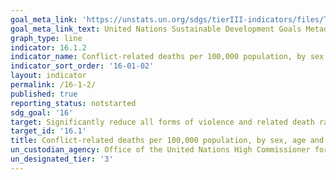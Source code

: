 ```yaml
---
goal_meta_link: 'https://unstats.un.org/sdgs/tierIII-indicators/files/Tier3-16-01-02.pdf'
goal_meta_link_text: United Nations Sustainable Development Goals Metadata
graph_type: line
indicator: 16.1.2
indicator_name: Conflict-related deaths per 100,000 population, by sex, age and cause
indicator_sort_order: '16-01-02'
layout: indicator
permalink: /16-1-2/
published: true
reporting_status: notstarted
sdg_goal: '16'
target: Significantly reduce all forms of violence and related death rates everywhere
target_id: '16.1'
title: Conflict-related deaths per 100,000 population, by sex, age and cause
un_custodian_agency: Office of the United Nations High Commissioner for Human Rights (OHCHR)
un_designated_tier: '3'
---
```

